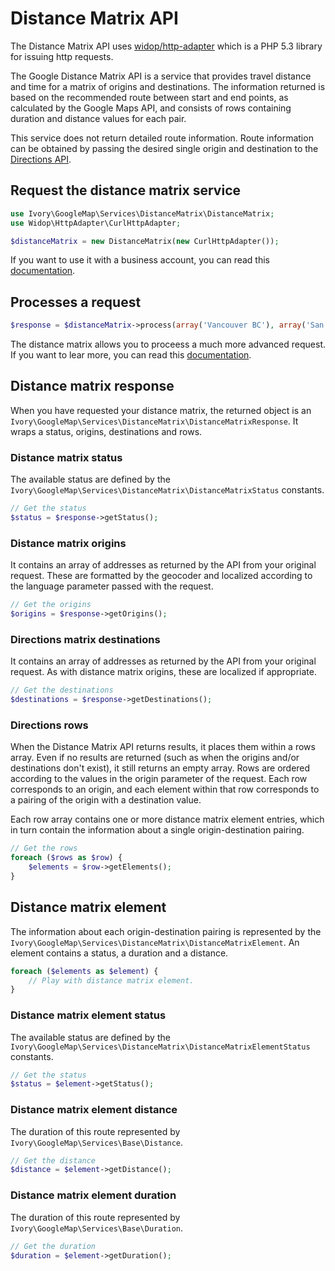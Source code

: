 # Distance Matrix API

The Distance Matrix API uses [widop/http-adapter](http://github.com/widop/http-adapter) which is a PHP 5.3 library for
issuing http requests.

The Google Distance Matrix API is a service that provides travel distance and time for a matrix of origins and
destinations. The information returned is based on the recommended route between start and end points, as calculated
by the Google Maps API, and consists of rows containing duration and distance values for each pair.

This service does not return detailed route information. Route information can be obtained by passing the desired
single origin and destination to the
[Directions API](http://github.com/egeloen/ivory-google-map/blob/master/doc/usage/services/directions/directions.md).

## Request the distance matrix service

``` php
use Ivory\GoogleMap\Services\DistanceMatrix\DistanceMatrix;
use Widop\HttpAdapter\CurlHttpAdapter;

$distanceMatrix = new DistanceMatrix(new CurlHttpAdapter());
```

If you want to use it with a business account, you can read this
[documentation](http://github.com/egeloen/ivory-google-map/blob/master/doc/usage/services/business_account.md).

## Processes a request

``` php
$response = $distanceMatrix->process(array('Vancouver BC'), array('San Francisco'));
```

The distance matrix allows you to proceess a much more advanced request. If you want to lear more, you can read this
[documentation](http://github.com/egeloen/ivory-google-map/blob/master/doc/usage/services/distance_matrix/distance_matrix_request.md).

## Distance matrix response

When you have requested your distance matrix, the returned object is an
``Ivory\GoogleMap\Services\DistanceMatrix\DistanceMatrixResponse``. It wraps a status, origins, destinations and rows.

### Distance matrix status

The available status are defined by the ``Ivory\GoogleMap\Services\DistanceMatrix\DistanceMatrixStatus`` constants.

``` php
// Get the status
$status = $response->getStatus();
```

### Distance matrix origins

It contains an array of addresses as returned by the API from your original request. These are formatted by the
geocoder and localized according to the language parameter passed with the request.

``` php
// Get the origins
$origins = $response->getOrigins();
```

### Directions matrix destinations

It contains an array of addresses as returned by the API from your original request. As with distance matrix origins,
these are localized if appropriate.

``` php
// Get the destinations
$destinations = $response->getDestinations();
```

### Directions rows

When the Distance Matrix API returns results, it places them within a rows array. Even if no results are returned
(such as when the origins and/or destinations don't exist), it still returns an empty array. Rows are ordered according
to the values in the origin parameter of the request. Each row corresponds to an origin, and each element within that
row corresponds to a pairing of the origin with a destination value.

Each row array contains one or more distance matrix element entries, which in turn contain the information about a
single origin-destination pairing.

``` php
// Get the rows
foreach ($rows as $row) {
    $elements = $row->getElements();
}
```

## Distance matrix element

The information about each origin-destination pairing is represented by the
`Ivory\GoogleMap\Services\DistanceMatrix\DistanceMatrixElement`. An element contains a status, a duration and
a distance.

``` php
foreach ($elements as $element) {
    // Play with distance matrix element.
}
```

### Distance matrix element status

The available status are defined by the ``Ivory\GoogleMap\Services\DistanceMatrix\DistanceMatrixElementStatus``
constants.

``` php
// Get the status
$status = $element->getStatus();
```

### Distance matrix element distance

The duration of this route represented by `Ivory\GoogleMap\Services\Base\Distance`.

``` php
// Get the distance
$distance = $element->getDistance();
```

### Distance matrix element duration

The duration of this route represented by `Ivory\GoogleMap\Services\Base\Duration`.

``` php
// Get the duration
$duration = $element->getDuration();
```
